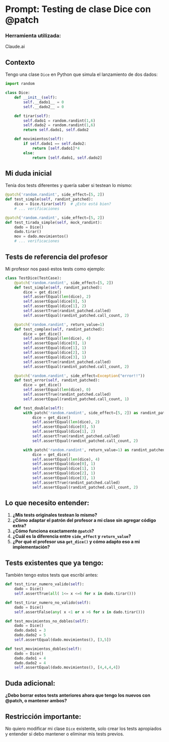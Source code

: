 # Prompt: Testing de clase Dice con @patch

### Herramienta utilizada:
Claude.ai

## Contexto
Tengo una clase `Dice` en Python que simula el lanzamiento de dos dados:

```python
import random

class Dice:
    def __init__(self):
        self.__dado1__ = 0
        self.__dado2__ = 0

    def tirar(self):
        self.dado1 = random.randint(1,6)
        self.dado2 = random.randint(1,6)
        return self.dado1, self.dado2

    def movimientos(self):
        if self.dado1 == self.dado2:
            return [self.dado1]*4
        else:
            return [self.dado1, self.dado2]
```

## Mi duda inicial
Tenía dos tests diferentes y quería saber si testean lo mismo:

```python
@patch('random.randint', side_effect=[5, 2])
def test_simple(self, randint_patched):
    dice = Dice.tirar(self)  # ¿Esto está bien?
    # ... verificaciones

@patch('random.randint', side_effect=[5, 2])
def test_tirada_simple(self, mock_randint):
    dado = Dice()
    dado.tirar()
    mov = dado.movimientos()
    # ... verificaciones
```

## Tests de referencia del profesor
Mi profesor nos pasó estos tests como ejemplo:

```python
class TestDice(TestCase):
    @patch('random.randint', side_effect=[5, 2])
    def test_simple(self, randint_patched):
        dice = get_dice()
        self.assertEqual(len(dice), 2)
        self.assertEqual(dice[0], 5)
        self.assertEqual(dice[1], 2)
        self.assertTrue(randint_patched.called)
        self.assertEqual(randint_patched.call_count, 2)

    @patch('random.randint', return_value=1)
    def test_complex(self, randint_patched):
        dice = get_dice()
        self.assertEqual(len(dice), 4)
        self.assertEqual(dice[0], 1)
        self.assertEqual(dice[1], 1)
        self.assertEqual(dice[2], 1)
        self.assertEqual(dice[3], 1)
        self.assertTrue(randint_patched.called)
        self.assertEqual(randint_patched.call_count, 2)

    @patch('random.randint', side_effect=Exception("error!!"))
    def test_error(self, randint_patched):
        dice = get_dice()
        self.assertEqual(len(dice), 0)
        self.assertTrue(randint_patched.called)
        self.assertEqual(randint_patched.call_count, 1)

    def test_double(self):
        with patch('random.randint', side_effect=[5, 2]) as randint_patched:
            dice = get_dice()
            self.assertEqual(len(dice), 2)
            self.assertEqual(dice[0], 5)
            self.assertEqual(dice[1], 2)
            self.assertTrue(randint_patched.called)
            self.assertEqual(randint_patched.call_count, 2)

        with patch('random.randint', return_value=1) as randint_patched:
            dice = get_dice()
            self.assertEqual(len(dice), 4)
            self.assertEqual(dice[0], 1)
            self.assertEqual(dice[1], 1)
            self.assertEqual(dice[2], 1)
            self.assertEqual(dice[3], 1)
            self.assertTrue(randint_patched.called)
            self.assertEqual(randint_patched.call_count, 2)
```

## Lo que necesito entender:
1. **¿Mis tests originales testean lo mismo?**
2. **¿Cómo adaptar el patrón del profesor a mi clase sin agregar código extra?**
3. **¿Cómo funciona exactamente `@patch`?**
4. **¿Cuál es la diferencia entre `side_effect` y `return_value`?**
5. **¿Por qué el profesor usa `get_dice()` y cómo adapto eso a mi implementación?**

## Tests existentes que ya tengo:
También tengo estos tests que escribí antes:

```python
def test_tirar_numero_valido(self):
    dado = Dice()
    self.assertTrue(all( 1<= x <=6 for x in dado.tirar()))

def test_tirar_numero_no_valido(self):
    dado = Dice()
    self.assertFalse(any( x <1 or x >6 for x in dado.tirar()))

def test_movimientos_no_dobles(self):
    dado = Dice()
    dado.dado1 = 3
    dado.dado2 = 5
    self.assertEqual(dado.movimientos(), [3,5])

def test_movimientos_dobles(self):
    dado = Dice()
    dado.dado1 = 4
    dado.dado2 = 4  
    self.assertEqual(dado.movimientos(), [4,4,4,4])
```

## Duda adicional:
**¿Debo borrar estos tests anteriores ahora que tengo los nuevos con @patch, o mantener ambos?**

## Restricción importante:
No quiero modificar mi clase `Dice` existente, solo crear los tests apropiados y entender si debo mantener o eliminar mis tests previos.
